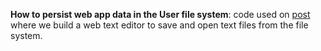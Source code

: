 **How to persist web app data in the User file system**: code used on [post](https://joaomelo.substack.com) where we build a web text editor to save and open text files from the file system.
